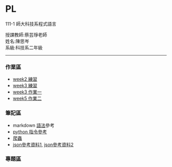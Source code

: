 # PL
111-1 師大科技系程式語言
<div>授課教師:蔡芸琤老師</div>
<div>姓名:陳思岑</div>
<div>系級:科技系二年級</div>

<hr></hr>



<h3>作業區</h3>
<ul>
  <li>
      <a href="https://github.com/ssutsen/PL/blob/main/week2.ipynb">week2 練習</a>
  </li>
  <li>
      <a href="https://github.com/ssutsen/PL/blob/main/week3.ipynb">week3 練習</a>
  </li>
  <li>
      <a href="https://github.com/ssutsen/PL/blob/main/w3-hw.ipynb">week3 作業一</a>
  </li>
  <li>
      <a href="https://github.com/ssutsen/PL/blob/main/week5-json.ipynb">week5 作業二</a>
  </li>

</ul>

<h3>筆記區</h3>
<ul>
  <li>markdown <a href="https://www.w3schools.com/html/default.asp">語法</a>參考</li>
  <li><a href="https://www.geeksforgeeks.org/python-programming-language/">python 指令參考</a></li>
  <li><a href="https://leemeng.tw/practical-pandas-tutorial-for-aspiring-data-scientists.html">爬蟲</a></li>
  <li>
      <a href="https://book.whsh.tc.edu.tw/books/python%E6%95%99%E5%AD%B8/page/pythonjson-2-youbike-20-ibike">json參考資料1</a>,
      <a href="https://www.delftstack.com/zh-tw/howto/python/python-get-json-from-url/">json參考資料2</a>
  </li>
</ul>

<h3>專題區</h3>